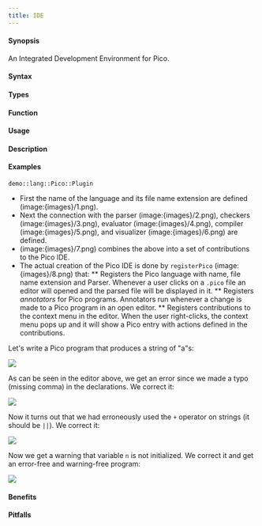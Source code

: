 ```yaml
---
title: IDE
---
```


#### Synopsis

An Integrated Development Environment for Pico.

#### Syntax

#### Types

#### Function
       
#### Usage

#### Description

#### Examples

```rascal-include
demo::lang::Pico::Plugin
```

                
*  First the name of the language and its file name extension are defined (image:{images}/1.png).
*  Next the connection with the parser (image:{images}/2.png), checkers (image:{images}/3.png), evaluator (image:{images}/4.png),
  compiler (image:{images}/5.png), and visualizer (image:{images}/6.png) are defined.
*  (image:{images}/7.png) combines the above into a set of contributions to the Pico IDE.
*  The actual creation of the Pico IDE is done by `registerPico` (image:{images}/8.png) that:
   **  Registers the Pico language with name, file name extension and Parser. Whenever a user clicks on
       a `.pico` file an editor will opened and the parsed file will be displayed in it.
   **  Registers _annotators_ for Pico programs. Annotators run whenever a change is made to a Pico program in an open editor.
   **  Registers contributions to the context menu in the editor. When the user right-clicks, the context menu
       pops up and it will show a Pico entry with actions defined in the contributions.


Let's write a Pico program that produces a string of "a"s:


![]((IDE-Screenshot1.png))


As can be seen in the editor above, we get an error since we made a typo (missing comma) in the declarations. We correct it:



![]((IDE-Screenshot2.png))


Now it turns out that we had erroneously used the `+` operator on strings (it should be `||`). We correct it:


![]((IDE-Screenshot3.png))


Now we get a warning that variable `n` is not initialized. We correct it and get an error-free and warning-free program:


![]((Screenshot4.png))


#### Benefits

#### Pitfalls

